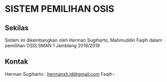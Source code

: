 # SISTEM PEMILIHAN OSIS

## Sekilas
Sistem ini dikembangkan oleh Herman Sugiharto, Mahmuddin Faqih dalam pemilihan OSIS SMAN 1 Jamblang 2018/2019

## Kontak

Herman Sugiharto : hermansh.id@gmail.com
Faqih            : 